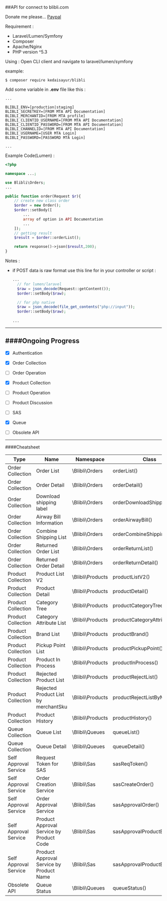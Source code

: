 ##API for connect to blibli.com

Donate me please...
[Paypal](https://www.paypal.me/andifauji)

Requirement :
* Laravel/Lumen/Symfony
* Composer
* Apache/Nginx
* PHP version ^5.3

Using :
Open CLI client and navigate to laravel/lumen/symfony

example:
```
$ composer require kedaisayur/blibli
```
Add some variable in **.env** file like this :
```ENV
...

BLIBLI_ENV=[production|staging]
BLIBLI_SECRETKEY=[FROM MTA API Documentation]
BLIBLI_MERCHANTID=[FROM MTA profile]
BLIBLI_CLIENTID_USERNAME=[FROM MTA API Documentation]
BLIBLI_CLIENTID_PASSWORD=[FROM MTA API Documentation]
BLIBLI_CHANNELID=[FROM MTA API Documentation]
BLIBLI_USERNAME=[USER MTA Login]
BLIBLI_PASSWORD=[PASSWORD MTA Login]

...
```

Example Code(Lumen) :
```php
<?php

namespace ...;

use Blibli\Orders;
...

public function order(Request $r){
	// create new class order
	$order = new Order();
    $order::setBody([
    	...
        array of option in API Documentation
        ...
    ]);
    // getting result
    $result = $order::orderList();

    return response()->json($result,200);
}

```

Notes :
- if POST data is raw format use this line for in your controller or script :
  ```php
  ...
    // for lumen/laravel
    $raw = json_decode(Request::getContent());
    $order::setBody($raw);

    // for php native
    $raw = json_decode(file_get_contents("php://input"));
    $order::setBody($raw);
    
  ...
  ```
---
####Ongoing Progress
---
- [x] Authentication
- [x] Order Collection
- [ ] Order Operation
- [x] Product Collection
- [ ] Product Operation
- [ ] Product Discussion
- [ ] SAS
- [x] Queue
- [ ] Obsolete API


---
####Cheatsheet

|   Type   | Name | Namespace | Class | Tested |
| ---- | ---- | ---------- | ----- | ------ |
|  Order Collection | Order List  | \Blibli\Orders | orderList() | v |
|  Order Collection | Order Detail | \Blibli\Orders | orderDetail() | v |
|  Order Collection | Download shipping label | \Blibli\Orders | orderDownloadShipping() | v |
|  Order Collection | Airway Bill Information  | \Blibli\Orders | orderAirwayBill() | v |
|  Order Collection | Combine Shipping List  | \Blibli\Orders | orderCombineShippingList() | v |
|  Order Collection | Returned Order List  | \Blibli\Orders | orderReturnList() | v |
|  Order Collection | Returned Order Detail  | \Blibli\Orders | orderReturnDetail() | v |
| Product Collection | Product List V2 | \Blibli\Products | productListV2() | v |
| Product Collection | Product Detail | \Blibli\Products | productDetail() | v |
| Product Collection | Category Tree | \Blibli\Products | productCategoryTree() | v |
| Product Collection | Category Attribute List | \Blibli\Products | productCategoryAttribute() | v |
| Product Collection | Brand List | \Blibli\Products | productBrand() | v |
| Product Collection | Pickup Point List | \Blibli\Products | productPickupPoint() | v |
| Product Collection | Product In Process | \Blibli\Products | productInProcess() | v |
| Product Collection | Rejected Product List | \Blibli\Products | productRejectList() | v |
| Product Collection | Rejected Product List by merchantSku | \Blibli\Products | productRejectListByMerchant() | v |
| Product Collection | Product History | \Blibli\Products | productHistory() | v |
| Queue Collection | Queue List | \Blibli\Queues | queueList() | v |
| Queue Collection | Queue Detail | \Blibli\Queues | queueDetail() | v |
| Self Approval Service | Request Token for SAS | \Blibli\Sas | sasReqToken() | x |
| Self Approval Service | Order Creation Service | \Blibli\Sas | sasCreateOrder() | x |
| Self Approval Service | Order Approval Service | \Blibli\Sas | sasApprovalOrder() | x |
| Self Approval Service | Product Approval Service by Product Code | \Blibli\Sas | sasApprovalProductByCode() | x |
| Self Approval Service | Product Approval Service by Product Name | \Blibli\Sas | sasApprovalProductByName() | x |
| Obsolete API | Queue Status | \Blibli\Queues | queueStatus() | v |